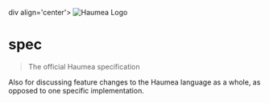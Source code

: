 div align='center'>
  <img src='https://raw.githubusercontent.com/haumea-lang/haumea/master/haumea.png' alt='Haumea Logo'>
</div>

# spec
> The official Haumea specification

Also for discussing feature changes to the Haumea language as a whole, as opposed to one specific implementation.

